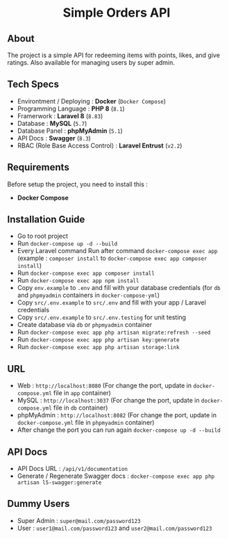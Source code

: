 <h1 align="center">Simple Orders API</h1>

## About
The project is a simple API for redeeming items with points, likes, and give ratings. Also available for managing users by super admin.


## Tech Specs
- Environtment / Deploying : **Docker** (`Docker Compose`)
- Programming Language : **PHP 8** (`8.1`)
- Framerwork : **Laravel 8** (`8.83`)
- Database : **MySQL** (`5.7`)
- Database Panel : **phpMyAdmin** (`5.1`)
- API Docs : **Swagger** (`8.3`)
- RBAC (Role Base Access Control) : **Laravel Entrust** (`v2.2`)

## Requirements
Before setup the project, you need to install this : 
- **Docker Compose**

## Installation Guide
- Go to root project
- Run `docker-compose up -d --build`
- Every Laravel command Run after command `docker-compose exec app` (example : `composer install` to `docker-compose exec app composer install`)
- Run `docker-compose exec app composer install`
- Run `docker-compose exec app npm install`
- Copy `env.example` to `.env` and fill with your database credentials (for `db` and `phpmyadmin` containers in `docker-compose-yml`)
- Copy `src/.env.example` to `src/.env` and fill with your app / Laravel credentials
- Copy `src/.env.example` to `src/.env.testing` for unit testing
- Create database via `db` or `phpmyadmin` container
- Run `docker-compose exec app php artisan migrate:refresh --seed`
- Run `docker-compose exec app php artisan key:generate`
- Run `docker-compose exec app php artisan storage:link`

## URL 
- Web : `http://localhost:8080` (For change the port, update in `docker-compose.yml` file in `app` container)
- MySQL : `http://localhost:3037` (For change the port, update in `docker-compose.yml` file in `db` container)
- phpMyAdmin : `http://localhost:8082` (For change the port, update in `docker-compose.yml` file in `phpmyadmin` container)
- After change the port you can run again `docker-compose up -d --build`

## API Docs
- API Docs URL : `/api/v1/documentation`
- Generate / Regenerate Swagger docs : `docker-compose exec app php artisan l5-swagger:generate`

## Dummy Users
- Super Admin : `super@mail.com/password123`
- User : `user1@mail.com/password123` and `user2@mail.com/password123`
